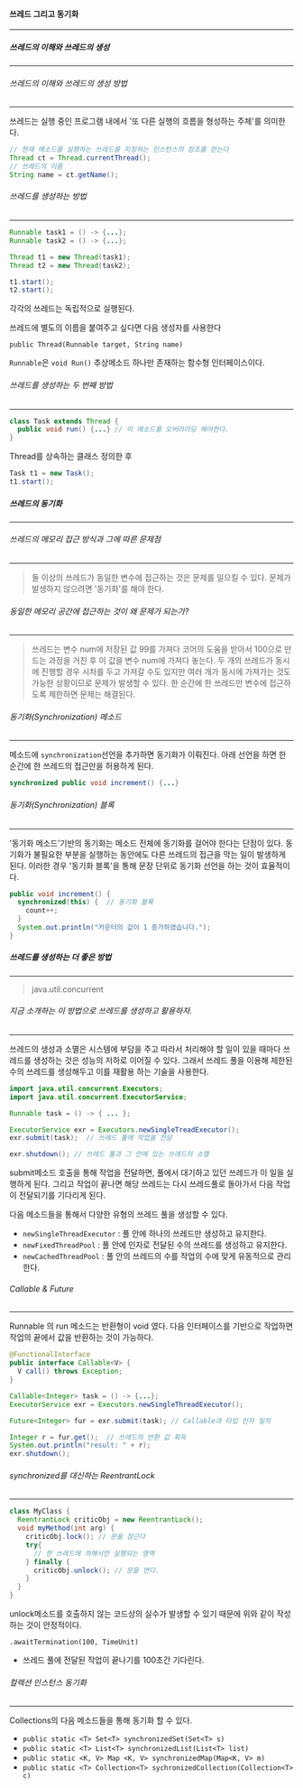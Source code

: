 #### 쓰레드 그리고 동기화
---
##### 쓰레드의 이해와 쓰레드의 생성
---
###### 쓰레드의 이해와 쓰레드의 생성 방법
---
쓰레드는 실행 중인 프로그램 내에서 '또 다른 실행의 흐름을 형성하는 주체'를 의미한다.
```java
// 현재 메소드를 실행하는 쓰레드를 지칭하는 인스턴스의 참조를 얻는다
Thread ct = Thread.currentThread();
// 쓰레드의 이름
String name = ct.getName();
```

###### 쓰레드를 생성하는 방법
---
```java
Runnable task1 = () -> {...};
Runnable task2 = () -> {...};

Thread t1 = new Thread(task1);
Thread t2 = new Thread(task2);

t1.start();
t2.start();
```     

각각의 쓰레드는 독립적으로 실행된다.

쓰레드에 별도의 이름을 붙여주고 싶다면 다음 생성자를 사용한다

`public Thread(Runnable target, String name)`

`Runnable`은 `void Run()` 추상메소드 하나만 존재하는 함수형 인터페이스이다.

###### 쓰레드를 생성하는 두 번째 방법
---
```java
class Task extends Thread {
  public void run() {...} // 이 메소드를 오버라이딩 해야한다.
}
```
Thread를 상속하는 클래스 정의한 후
```java
Task t1 = new Task();
t1.start();
```

##### 쓰레드의 동기화
---
###### 쓰레드의 메모리 접근 방식과 그에 따른 문제점
---
> 둘 이상의 쓰레드가 동일한 변수에 접근하는 것은 문제를 일으킬 수 있다. 문제가 발생하지 않으려면 '동기화'를 해야 한다.

###### 동일한 메모리 공간에 접근하는 것이 왜 문제가 되는가?
---
> 쓰레드는 변수 num에 저장된 값 99를 가져다 코어의 도움을 받아서 100으로 만드는 과정을 거친 후 이 값을 변수 num에 가져다 놓는다. 두 개의 쓰레드가 동시에 진행할 경우 시차를 두고 가져갈 수도 있지만 여러 개가 동시에 가져가는 것도 가능한 상황이므로 문제가 발생할 수 있다. 한 순간에 한 쓰레드만 변수에 접근하도록 제한하면 문제는 해결된다.

###### 동기화(Synchronization) 메소드
---
메소드에 `synchronization`선언을 추가하면 동기화가 이뤄진다. 아래 선언을 하면 한 순간에 한 쓰레드의 접근만을 허용하게 된다.
```java
synchronized public void increment() {...}
```

###### 동기화(Synchronization) 블록
---
'동기화 메소드'기반의 동기화는 메소드 전체에 동기화를 걸어야 한다는 단점이 있다. 동기화가 불필요한 부분을 실행하는 동안에도 다른 쓰레드의 접근을 막는 일이 발생하게 된다. 이러한 경우 '동기화 블록'을 통해 문장 단위로 동기화 선언을 하는 것이 효율적이다.
```java
public void increment() {
  synchronized(this) {  // 동기화 블록
    count++;
  }
  System.out.println("카운터의 값이 1 증가하였습니다.");
}
```

##### 쓰레드를 생성하는 더 좋은 방법
---
> java.util.concurrent


###### 지금 소개하는 이 방법으로 쓰레드를 생성하고 활용하자.
---
쓰레드의 생성과 소멸은 시스템에 부담을 주고 따라서 처리해야 할 일이 있을 때마다 쓰레드를 생성하는 것은 성능의 저하로 이어질 수 있다. 그래서 쓰레드 풀을 이용해 제한된 수의 쓰레드를 생성해두고 이를 재활용 하는 기술을 사용한다.
```java
import java.util.concurrent.Executors;
import java.util.concurrent.ExecutorService;
```
```java
Runnable task = () -> { ... };

ExecutorService exr = Executors.newSingleTreadExecutor();
exr.submit(task);  // 쓰레드 풀에 작업을 전달

exr.shutdown(); // 쓰레드 풀과 그 안에 있는 쓰레드의 소멸
```
submit메소드 호출을 통해 작업을 전달하면, 풀에서 대기하고 있던 쓰레드가 이 일을 실행하게 된다. 그리고 작업이 끝나면 해당 쓰레드는 다시 쓰레드풀로 돌아가서 다음 작업이 전달되기를 기다리게 된다.

다음 메소드들을 통해서 다양한 유형의 쓰레드 풀을 생성할 수 있다.
- `newSingleThreadExecutor` : 풀 안에 하나의 쓰레드만 생성하고 유지한다.
- `newFixedThreadPool` : 풀 안에 인자로 전달된 수의 쓰레드를 생성하고 유지한다.
- `newCachedThreadPool` : 풀 안의 쓰레드의 수를 작업의 수에 맞게 유동적으로 관리한다.

###### Callable & Future
---
Runnable 의 run 메소드는 반환형이 void 였다. 다음 인터페이스를 기반으로 작업하면 작업의 끝에서 값을 반환하는 것이 가능하다.
```java
@FunctionalInterface
public interface Callable<V> {
  V call() throws Exception;
}
```
```java
Callable<Integer> task = () -> {...};
ExecutorService exr = Executors.newSingleThreadExecutor();

Future<Integer> fur = exr.submit(task); // Callable과 타입 인자 일치

Integer r = fur.get();  // 쓰레드의 반환 값 획득
System.out.println("result: " + r);
exr.shutdown();
```

###### synchronized를 대신하는 ReentrantLock
---
```java
class MyClass {
  ReentrantLock criticObj = new ReentrantLock();
  void myMethod(int arg) {
    criticObj.lock(); // 문을 잠근다
    try{
      // 한 쓰레드에 의해서만 실행되는 영역
    } finally {
      criticObj.unlock(); // 문을 연다.
    }
  }
}
```
unlock메소드를 호출하지 않는 코드상의 실수가 발생할 수 있기 때문에 위와 같이 작성하는 것이 안정적이다.

`.awaitTermination(100, TimeUnit)`
- 쓰레드 풀에 전달된 작업이 끝나기를 100초간 기다린다.

###### 컬렉션 인스턴스 동기화
---
Collections의 다음 메소드들을 통해 동기화 할 수 있다.
- `public static <T> Set<T> synchronizedSet(Set<T> s)`
- `public static <T> List<T> synchronizedList(List<T> list)`
- `public static <K, V> Map <K, V> synchronizedMap(Map<K, V> m)`
- `public static <T> Collection<T> sychronizedCollection(Collection<T> c)`
